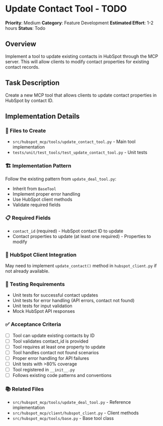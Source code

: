 # Update Contact Tool - TODO

**Priority**: Medium
**Category**: Feature Development
**Estimated Effort**: 1-2 hours
**Status**: Todo

## Overview

Implement a tool to update existing contacts in HubSpot through the MCP server. This will allow clients to modify contact properties for existing contact records.

## Task Description

Create a new MCP tool that allows clients to update contact properties in HubSpot by contact ID.

## Implementation Details

### 📄 Files to Create

- `src/hubspot_mcp/tools/update_contact_tool.py` - Main tool implementation
- `tests/unit/test_tools/test_update_contact_tool.py` - Unit tests

### 🏗️ Implementation Pattern

Follow the existing pattern from `update_deal_tool.py`:

- Inherit from `BaseTool`
- Implement proper error handling
- Use HubSpot client methods
- Validate required fields

### 📋 Required Fields

- `contact_id` (required) - HubSpot contact ID to update
- Contact properties to update (at least one required) - Properties to modify

### 🔧 HubSpot Client Integration

May need to implement `update_contact()` method in `hubspot_client.py` if not already available.

### 🧪 Testing Requirements

- Unit tests for successful contact updates
- Unit tests for error handling (API errors, contact not found)
- Unit tests for input validation
- Mock HubSpot API responses

### ✅ Acceptance Criteria

- [ ] Tool can update existing contacts by ID
- [ ] Tool validates contact_id is provided
- [ ] Tool requires at least one property to update
- [ ] Tool handles contact not found scenarios
- [ ] Proper error handling for API failures
- [ ] Unit tests with >80% coverage
- [ ] Tool registered in `__init__.py`
- [ ] Follows existing code patterns and conventions

### 📚 Related Files

- `src/hubspot_mcp/tools/update_deal_tool.py` - Reference implementation
- `src/hubspot_mcp/client/hubspot_client.py` - Client methods
- `src/hubspot_mcp/tools/base.py` - Base tool class

